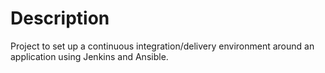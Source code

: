 # Description

Project to set up a continuous integration/delivery environment around an application using Jenkins and Ansible. 

